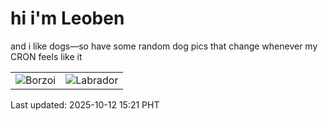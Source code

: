 # hi i'm Leoben

and i like dogs—so have some random dog pics that change whenever my CRON feels like it

|  |  |
|--------|----------|
| ![Borzoi](https://random-dog-vercel.vercel.app/api/random-borzoi?v=1760253718) | ![Labrador](https://random-dog-vercel.vercel.app/api/random-labrador?v=1760253718) |

Last updated: 2025-10-12 15:21 PHT
